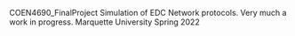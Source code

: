 COEN4690_FinalProject
Simulation of EDC Network protocols. Very much a work in progress.
Marquette University Spring 2022
